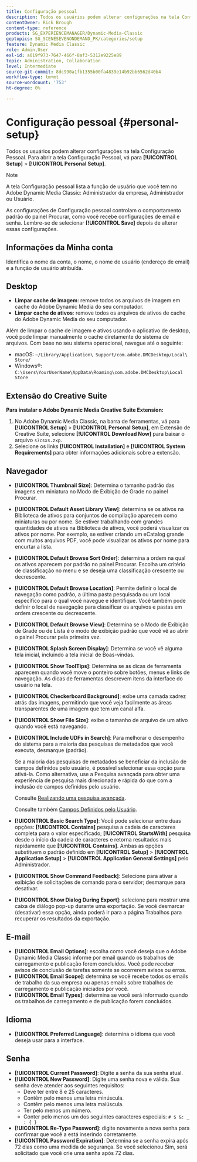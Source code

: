 ```yaml
---
title: Configuração pessoal
description: Todos os usuários podem alterar configurações na tela Configuração pessoal do Adobe Dynamic Media Classic.
contentOwner: Rick Brough
content-type: reference
products: SG_EXPERIENCEMANAGER/Dynamic-Media-Classic
geptopics: SG_SCENESEVENONDEMAND_PK/categories/setup
feature: Dynamic Media Classic
role: Admin,User
exl-id: a019f973-7647-466f-8af3-5312e9225e89
topic: Administration, Collaboration
level: Intermediate
source-git-commit: 8dc990a1fb1355b00fa4839e14b92bb6562d40b4
workflow-type: tm+mt
source-wordcount: '753'
ht-degree: 0%

---
```


# Configuração pessoal {#personal-setup}

Todos os usuários podem alterar configurações na tela Configuração Pessoal. Para abrir a tela Configuração Pessoal, vá para **[!UICONTROL Setup]** > **[!UICONTROL Personal Setup]**.

>[!NOTE]
>
>A tela Configuração pessoal lista a função de usuário que você tem no Adobe Dynamic Media Classic: Administrador da empresa, Administrador ou Usuário.

As configurações de Configuração pessoal controlam o comportamento padrão do painel Procurar, como você recebe configurações de email e senha. Lembre-se de selecionar **[!UICONTROL Save]** depois de alterar essas configurações.

## Informações da Minha conta

Identifica o nome da conta, o nome, o nome de usuário (endereço de email) e a função de usuário atribuída.

## Desktop

* **Limpar cache de imagem**: remove todos os arquivos de imagem em cache do Adobe Dynamic Media do seu computador.
* **Limpar cache de ativos**: remove todos os arquivos de ativos de cache do Adobe Dynamic Media do seu computador.

Além de limpar o cache de imagem e ativos usando o aplicativo de desktop, você pode limpar manualmente o cache diretamente do sistema de arquivos. Com base no seu sistema operacional, navegue até o seguinte:

* macOS: `~/Library/Application\ Support/com.adobe.DMCDesktop/Local\ Store/`
* Windows®: `C:\Users\YourUserName\AppData\Roaming\com.adobe.DMCDesktop\Local Store`

## Extensão do Creative Suite

**Para instalar o Adobe Dynamic Media Creative Suite Extension:**

1. No Adobe Dynamic Media Classic, na barra de ferramentas, vá para **[!UICONTROL Setup]** > **[!UICONTROL Personal Setup]**, em Extensão de Creative Suite, selecione **[!UICONTROL Download Now]** para baixar o arquivo `s7csxs.zxp`.
1. Selecione os links **[!UICONTROL Installation]** e **[!UICONTROL System Requirements]** para obter informações adicionais sobre a extensão.

<!--    A readme file is included at the root of the unzipped file to provide you with additional information about the extension.

1. Depending on your installed operating system, do one of the following: -->

<!-- #### Windows

|If you are running|Do this|
|--- |--- |
|Adobe Illustrator 18 in Adobe Creative Cloud 2014|<ul><li>From the root of the unzipped folder, select CC-2014.</li><li>Depending on the bit version of Adobe Illustrator that you are using, select win32 or win64.</li><li>Select libraries > flame, and then copy `aflame.dll` to Adobe Illustrator's executable folder. For example, `C:\Program Files\Adobe\Adobe Illustrator CC 2014\Support Files\Contents\Windows`. </li></ul><br/>**Note**: This example path is for the 64-bit location; the 32-bit location may fall under Program Files (x86) instead. <br/><ul><li>Return to the same libraries folder, select flamingo, and then copy `aflamingo.dll` to the same Adobe Illustrator executable folder that you used in the previous step. </li><li>Return to the win32 or win64 folder that you selected in step 2, and then copy `AdobeS7FXGFileFormat.aip` to Adobe Illustrator's plug-ins folder. For example, `C:\Program Files\Adobe\Adobe Illustrator CC 2014\Plug-ins\Illustrator Formats`. </li></ul> <br/>**Note**: This example path is for the 64-bit location; the 32-bit location may fall under Program Files (x86) instead.|
|Adobe Illustrator 17 in Adobe Creative Cloud|<ul><li>From the root of the unzipped folder, select CC. </li><li>Depending on the bit version of Adobe Illustrator that you are using, select win32 or win64.</li><li> Copy `AdobeS7FXGFileFormat.aip` to Adobe Illustrator's plug-ins folder. For example, `C:\Program Files\Adobe\Adobe Illustrator CC (64 Bit)\Plug-ins\Illustrator Formats`.</li></ul><br/>**Note**: This example path is for the 64-bit location; the 32-bit location may fall under Program Files (x86) instead.|
|Adobe Illustrator 16 in Adobe Creative Suite 6|<ul><li>From the root of the unzipped folder, select 6.0. </li><li>Depending on the bit version of Adobe Illustrator that you are using, select win32 or win64. </li><li>Copy AdobeS7FXGFileFormat.aip to Adobe Illustrator's plug-ins folder. For example, `C:\Program Files\Adobe\Adobe Illustrator CS6 (64 Bit)\Plug-ins\Illustrator Formats`.</li></ul><br/>**Note**: This example path is for the 64-bit location; the 32-bit location may fall under Program Files (x86) instead.|

#### Mac

|If you are running|Do this|
|--- |--- |
|Adobe Illustrator 18 in Adobe Creative Cloud 2014|<ul><li>From the root of the unzipped folder, select CC-2014 > mac64.</li><li>Select libraries > flame, and then copy the `aflame.framework` folder to Adobe Illustrator package contents folder. For example, `/Applications/Adobe Illustrator CC 2014/ Illustrator.app/Contents/Frameworks/`. (To open Adobe Illustrator's package contents folder, right-select on the Adobe illustrator CC 2014 icon and select Show Package Contents from context menu).</li><li>Return to the same libraries folder, select `flamingo`, and then copy the `aflamingo.framework` folder to the same Adobe Illustrator package contents folder that you used in the previous step.</li><li>Return to the mac64 folder that you selected in step 1, and then copy the `AdobeS7FXGFileFormat.aip` folder to Adobe Illustrator's plug-in folder. For example, `/Applications/Adobe Illustrator CC 2014/Plug-ins/Illustrator Formats/`.</li></ul><br/>|
|Adobe Illustrator 17 in Adobe Creative Cloud|<ul><li>From the root of the unzipped folder, select CC > mac64</li><li>Copy the `AdobeS7FXGFileFormat.aip` folder to Adobe Illustrator's plug-in folder. For example, `/Applications/Adobe Illustrator CC/Plug-ins/Illustrator Formats/`.</li></ul><br/>|
|Adobe Illustrator 16 in Adobe Creative Suite 6|<ul><li>From the root of the unzipped folder, select 6.0 > mac64</li><li>Copy the `AdobeS7FXGFileFormat.aip` folder to Adobe Illustrator's plug-in folder. For example, `/Applications/Adobe Illustrator CS6/Plug-ins/Illustrator Formats/`.</li></ul>|

The plug-in is now available for you to use in Adobe Illustrator. -->

## Navegador

* **[!UICONTROL Thumbnail Size]**: Determina o tamanho padrão das imagens em miniatura no Modo de Exibição de Grade no painel Procurar.
* **[!UICONTROL Default Asset Library View]**: determina se os ativos na Biblioteca de ativos para conjuntos de compilação aparecem como miniaturas ou por nome. Se estiver trabalhando com grandes quantidades de ativos na Biblioteca de ativos, você poderá visualizar os ativos por nome. Por exemplo, se estiver criando um eCatalog grande com muitos arquivos PDF, você pode visualizar os ativos por nome para encurtar a lista.
* **[!UICONTROL Default Browse Sort Order]**: determina a ordem na qual os ativos aparecem por padrão no painel Procurar. Escolha um critério de classificação no menu e se deseja uma classificação crescente ou decrescente.
* **[!UICONTROL Default Browse Location]**: Permite definir o local de navegação como padrão, a última pasta pesquisada ou um local específico para o qual você navegue e identifique. Você também pode definir o local de navegação para classificar os arquivos e pastas em ordem crescente ou decrescente.
* **[!UICONTROL Default Browse View]**: Determina se o Modo de Exibição de Grade ou de Lista é o modo de exibição padrão que você vê ao abrir o painel Procurar pela primeira vez.
* **[!UICONTROL Splash Screen Display]**: Determina se você vê alguma tela inicial, incluindo a tela inicial de Boas-vindas.
* **[!UICONTROL Show ToolTips]**: Determina se as dicas de ferramenta aparecem quando você move o ponteiro sobre botões, menus e links de navegação. As dicas de ferramentas descrevem itens da interface do usuário na tela.
* **[!UICONTROL Checkerboard Background]**: exibe uma camada xadrez atrás das imagens, permitindo que você veja facilmente as áreas transparentes de uma imagem que tem um canal alfa.
* **[!UICONTROL Show File Size]**: exibe o tamanho de arquivo de um ativo quando você está navegando.
* **[!UICONTROL Include UDFs in Search]**: Para melhorar o desempenho do sistema para a maioria das pesquisas de metadados que você executa, desmarque (padrão).

  Se a maioria das pesquisas de metadados se beneficiar da inclusão de campos definidos pelo usuário, é possível selecionar essa opção para ativá-la. Como alternativa, use a Pesquisa avançada para obter uma experiência de pesquisa mais direcionada e rápida do que com a inclusão de campos definidos pelo usuário.

  Consulte [Realizando uma pesquisa avançada](searching-assets.md#conducting_an_advanced_search).

  Consulte também [Campos Definidos pelo Usuário](application-setup.md#user_defined_fields).

* **[!UICONTROL Basic Search Type]**: Você pode selecionar entre duas opções: **[!UICONTROL Contains]** pesquisa a cadeia de caracteres completa para o valor especificado; **[!UICONTROL StartsWith]** pesquisa desde o início da cadeia de caracteres e retorna resultados mais rapidamente que **[!UICONTROL Contains]**. Ambas as opções substituem o padrão definido em **[!UICONTROL Setup]** > **[!UICONTROL Application Setup]** > **[!UICONTROL Application General Settings]** pelo Administrador.
* **[!UICONTROL Show Command Feedback]**: Selecione para ativar a exibição de solicitações de comando para o servidor; desmarque para desativar.
* **[!UICONTROL Show Dialog During Export]**: selecione para mostrar uma caixa de diálogo pop-up durante uma exportação. Se você desmarcar (desativar) essa opção, ainda poderá ir para a página Trabalhos para recuperar os resultados da exportação.

## E-mail

* **[!UICONTROL Email Options]**: escolha como você deseja que o Adobe Dynamic Media Classic informe por email quando os trabalhos de carregamento e publicação forem concluídos. Você pode receber avisos de conclusão de tarefas somente se ocorrerem avisos ou erros.
* **[!UICONTROL Email Scope]**: determina se você recebe todos os emails de trabalho da sua empresa ou apenas emails sobre trabalhos de carregamento e publicação iniciados por você.
* **[!UICONTROL Email Types]**: determina se você será informado quando os trabalhos de carregamento e de publicação forem concluídos.

## Idioma

* **[!UICONTROL Preferred Language]**: determina o idioma que você deseja usar para a interface.

## Senha

* **[!UICONTROL Current Password]**: Digite a senha da sua senha atual.
* **[!UICONTROL New Password]**: Digite uma senha nova e válida. Sua senha deve atender aos seguintes requisitos:
   * Deve ter entre 8 e 25 caracteres.
   * Contêm pelo menos uma letra minúscula.
   * Contêm pelo menos uma letra maiúscula.
   * Ter pelo menos um número.
   * Conter pelo menos um dos seguintes caracteres especiais: `# $ &: _ : { }`
* **[!UICONTROL Re-Type Password]**: digite novamente a nova senha para confirmar que você a está inserindo corretamente.
* **[!UICONTROL Password Expiration]**: Determina se a senha expira após 72 dias como uma medida de segurança. Se você selecionou Sim, será solicitado que você crie uma senha após 72 dias.
